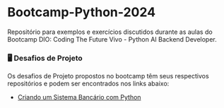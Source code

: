 # Bootcamp-Python-2024
Repositório para exemplos e exercícios discutidos durante as aulas do Bootcamp DIO: Coding The Future Vivo - Python AI Backend Developer.

### 🖥️ Desafios de Projeto
Os desafios de Projeto propostos no bootcamp têm seus respectivos repositórios e podem ser encontrados nos links abaixo:
- [Criando um Sistema Bancário com Python](https://github.com/aduarte09/dio-lab-sistema-banco)
